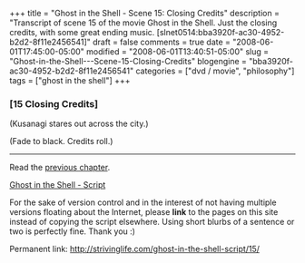 +++
title = "Ghost in the Shell - Scene 15: Closing Credits"
description = "Transcript of scene 15 of the movie Ghost in the Shell. Just the closing credits, with some great ending music. [slnet0514:bba3920f-ac30-4952-b2d2-8f11e2456541]"
draft = false
comments = true
date = "2008-06-01T17:45:00-05:00"
modified = "2008-06-01T13:40:51-05:00"
slug = "Ghost-in-the-Shell---Scene-15-Closing-Credits"
blogengine = "bba3920f-ac30-4952-b2d2-8f11e2456541"
categories = ["dvd / movie", "philosophy"]
tags = ["ghost in the shell"]
+++

<h3>[15 Closing Credits]</h3>
<p>
(Kusanagi stares out across the city.) 
</p>
<p>
(Fade to black. Credits roll.) 
</p>
<hr />
<p>
Read the <a href="http://strivinglife.com/ghost-in-the-shell-script/14/">previous chapter</a>. 
</p>
<p>
<a href="http://strivinglife.com/ghost-in-the-shell-script/">Ghost in the Shell - Script</a> 
</p>
<div class="tip">
<p>
For the sake of version control and in the interest of not having multiple versions floating about the Internet, please <strong>link</strong> to the pages on this site instead of copying the script elsewhere. Using short blurbs of a sentence or two is perfectly fine. Thank you :) 
</p>
<p>
Permanent link: <a href="http://strivinglife.com/ghost-in-the-shell-script/15/">http://strivinglife.com/ghost-in-the-shell-script/15/</a> 
</p>
</div>

